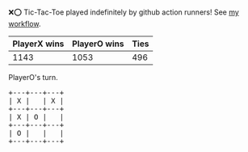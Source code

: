 :x::o: Tic-Tac-Toe played indefinitely by github action runners! See [my workflow](.github/workflows/play.yaml).

|PlayerX wins|PlayerO wins|Ties|
|-|-|-|
|1143|1053|496|

PlayerO's turn.

<pre>
+---+---+---+
| X |   | X |
+---+---+---+
| X | O |   |
+---+---+---+
| O |   |   |
+---+---+---+
</pre>